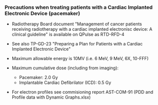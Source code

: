 ### Precautions when treating patients with a Cardiac Implanted Electronic Device (pacemaker)

- Radiotherapy Board document "Management of cancer patients receiving radiotherapy with a cardiac implanted electronisc device: A clinical guideline" is available on QPulse as RTD-RFD-4

- See also TP-GD-23 "Preparing a Plan for Patients with a Cardiac Implanted Electronic Device"

- Maximum allowable energy is 10MV (i.e. 6 MeV, 9 MeV, 6X, 10-FFF)

- Maximum cumulative dose (including from imaging):
  - Pacemaker: 2.0 Gy
  - Implantable Cardiac Defibrilator (ICD): 0.5 Gy

- For electron profiles see commisioning report AST-COM-91 (PDD and Profile data with Dynamic Graphs.xlsx)

